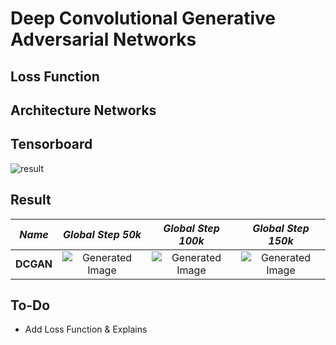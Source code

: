 # Deep Convolutional Generative Adversarial Networks

## Loss Function


## Architecture Networks


## Tensorboard

![result](https://github.com/kozistr/Awesome-GANs/blob/master/DCGAN/dcgan_tb.png)

## Result

*Name* | *Global Step 50k* | *Global Step 100k* | *Global Step 150k*
:---: | :---: | :---: | :---:
**DCGAN**     | ![Generated Image](https://github.com/kozistr/Awesome-GANs/blob/master/DCGAN/gen_img/train_80_50000.png) | ![Generated Image](https://github.com/kozistr/Awesome-GANs/blob/master/DCGAN/gen_img/train_160_100000.png) | ![Generated Image](https://github.com/kozistr/Awesome-GANs/blob/master/DCGAN/gen_img/train_240_150000.png)

## To-Do
* Add Loss Function & Explains 